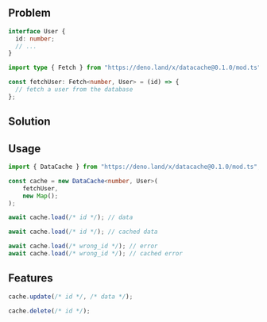 ## Problem

```ts
interface User {
  id: number;
  // ...
}
```

```ts
import type { Fetch } from "https://deno.land/x/datacache@0.1.0/mod.ts";

const fetchUser: Fetch<number, User> = (id) => {
  // fetch a user from the database
};
```

## Solution

## Usage

```ts
import { DataCache } from "https://deno.land/x/datacache@0.1.0/mod.ts";

const cache = new DataCache<number, User>(
    fetchUser,
    new Map();
);
```

```ts
await cache.load(/* id */); // data
```

```ts
await cache.load(/* id */); // cached data
```

```ts
await cache.load(/* wrong_id */); // error
await cache.load(/* wrong_id */); // cached error
```

## Features

```ts
cache.update(/* id */, /* data */);
```

```ts
cache.delete(/* id */);
```
